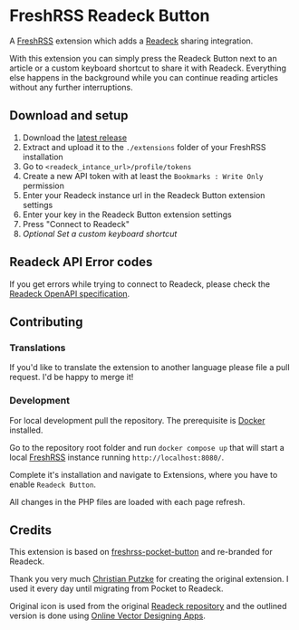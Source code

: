 # FreshRSS Readeck Button
A [FreshRSS](https://freshrss.org/) extension which adds a [Readeck](https://readeck.org/en/) sharing integration.

With this extension you can simply press the Readeck Button next to an article or a custom keyboard shortcut to share it with Readeck. Everything else happens in the background while you can continue reading articles without any further interruptions.

## Download and setup
1. Download the [latest release](https://github.com/Joedmin/xExtension-readeck-button/releases)
2. Extract and upload it to the `./extensions` folder of your FreshRSS installation
3. Go to `<readeck_intance_url>/profile/tokens`
4. Create a new API token with at least the `Bookmarks : Write Only` permission
5. Enter your Readeck instance url in the Readeck Button extension settings
6. Enter your key in the Readeck Button extension settings
7. Press "Connect to Readeck"
8. *Optional Set a custom keyboard shortcut*

## Readeck API Error codes
If you get errors while trying to connect to Readeck, please check the [Readeck OpenAPI specification](https://codeberg.org/readeck/readeck/src/branch/main/docs/api/api.yaml).

## Contributing

### Translations
If you'd like to translate the extension to another language please file a pull request. I'd be happy to merge it!

### Development
For local development pull the repository. The prerequisite is [Docker](https://www.docker.com/) installed.

Go to the repository root folder and run `docker compose up` that will start a local [FreshRSS](https://www.freshrss.org/) instance running `http://localhost:8080/`.

Complete it's installation and navigate to Extensions, where you have to enable `Readeck Button`.

All changes in the PHP files are loaded with each page refresh.

## Credits

This extension is based on [freshrss-pocket-button](https://github.com/christian-putzke/freshrss-pocket-button) and re-branded for Readeck.

Thank you very much [Christian Putzke](https://github.com/christian-putzke) for creating the original extension. I used it every day until migrating from Pocket to Readeck.

Original icon is used from the original [Readeck repository](https://codeberg.org/readeck/readeck) and the outlined version is done using [Online Vector Designing Apps](https://vectordad.com/photo-to-outline/).
